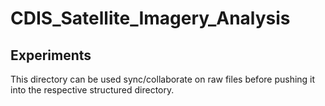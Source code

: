 # CDIS_Satellite_Imagery_Analysis
## Experiments 
This directory can be used sync/collaborate on raw files before pushing it into the respective structured directory.
